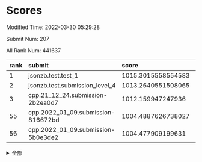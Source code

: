 # Scores

Modified Time: 2022-03-30 05:29:28

Submit Num: 207

All Rank Num: 441637

| rank |               submit               |       score        |       sigma        | pk_num |
| :--- | :--------------------------------- | :----------------- | :----------------- | :----- |
| 1    | jsonzb.test.test_1                 | 1015.3015558554583 | 0.8303942857591995 | 8534   |
| 2    | jsonzb.test.submission_level_4     | 1013.2640551508065 | 0.8294287364737285 | 8535   |
| 3    | cpp.21_12_24.submission-2b2ea0d7   | 1012.159947247936  | 0.7850662210402009 | 8531   |
| 55   | cpp.2022_01_09.submission-816672bd | 1004.4887626738027 | 0.7077299101833393 | 8538   |
| 56   | cpp.2022_01_09.submission-5b0e3de2 | 1004.477909199631  | 0.7240707650168985 | 8534   |


<details>
<summary>全部</summary>

| rank |                 submit                 |       score        |       sigma        | pk_num |
| :--- | :------------------------------------- | :----------------- | :----------------- | :----- |
| 1    | jsonzb.test.test_1                     | 1015.3015558554583 | 0.8303942857591995 | 8534   |
| 2    | jsonzb.test.submission_level_4         | 1013.2640551508065 | 0.8294287364737285 | 8535   |
| 3    | cpp.21_12_24.submission-2b2ea0d7       | 1012.159947247936  | 0.7850662210402009 | 8531   |
| 4    | gobigger.level_3.submission_level_3_42 | 1011.7989387475656 | 0.7801932122656459 | 8530   |
| 5    | gobigger.level_3.submission_level_3_33 | 1011.7460741282964 | 0.7746791324120195 | 8533   |
| 6    | gobigger.level_3.submission_level_3_44 | 1011.4802814361719 | 0.7764239083951675 | 8532   |
| 7    | gobigger.level_3.submission_level_3_1  | 1011.4591945216251 | 0.7467661155969268 | 8530   |
| 8    | gobigger.level_3.submission_level_3_23 | 1010.9788900046796 | 0.7876347424823655 | 8530   |
| 9    | gobigger.level_3.submission_level_3_15 | 1010.935719930488  | 0.7693426611005298 | 8532   |
| 10   | gobigger.level_3.submission_level_3_31 | 1010.9310792991761 | 0.7780972851962801 | 8533   |
| 11   | gobigger.level_3.submission_level_3_39 | 1010.9007126070519 | 0.7719040303716639 | 8527   |
| 12   | gobigger.level_3.submission_level_3_26 | 1010.7396030744161 | 0.7675478488031516 | 8536   |
| 13   | gobigger.level_3.submission_level_3_2  | 1010.6236413482916 | 0.7957619581181317 | 8536   |
| 14   | gobigger.level_3.submission_level_3_46 | 1010.4508138988438 | 0.7643634483158928 | 8535   |
| 15   | gobigger.level_3.submission_level_3_34 | 1010.4295801135244 | 0.7733689636393472 | 8536   |
| 16   | gobigger.level_3.submission_level_3_24 | 1010.4185210023741 | 0.7411428427611755 | 8534   |
| 17   | gobigger.level_3.submission_level_3_14 | 1010.3716959061268 | 0.7802020325125655 | 8535   |
| 18   | gobigger.level_3.submission_level_3_18 | 1010.2233430201181 | 0.7739747173352529 | 8536   |
| 19   | gobigger.level_3.submission_level_3_22 | 1010.215383120788  | 0.7794443467754169 | 8532   |
| 20   | gobigger.level_3.submission_level_3_8  | 1010.0693969030044 | 0.7775017656674426 | 8536   |
| 21   | gobigger.level_3.submission_level_3_16 | 1010.0584773575504 | 0.7679617210579729 | 8535   |
| 22   | gobigger.level_3.submission_level_3_47 | 1010.0380365502558 | 0.7511725141254586 | 8537   |
| 23   | gobigger.level_3.submission_level_3_28 | 1009.9937486739617 | 0.7564321844053625 | 8536   |
| 24   | gobigger.level_3.submission_level_3_0  | 1009.9935746105975 | 0.7835967323136632 | 8536   |
| 25   | gobigger.level_3.submission_level_3_6  | 1009.9823329907689 | 0.7514706076996017 | 8534   |
| 26   | gobigger.level_3.submission_level_3_11 | 1009.9822987624589 | 0.7425647036424823 | 8536   |
| 27   | gobigger.level_3.submission_level_3_21 | 1009.85657929497   | 0.7683741312421097 | 8534   |
| 28   | gobigger.level_3.submission_level_3_10 | 1009.818110148172  | 0.7540182106932051 | 8536   |
| 29   | gobigger.level_3.submission_level_3_43 | 1009.8118115515754 | 0.7576652316415156 | 8531   |
| 30   | gobigger.level_3.submission_level_3_48 | 1009.7773950026329 | 0.759867294710257  | 8532   |
| 31   | gobigger.level_3.submission_level_3_13 | 1009.738338402473  | 0.7674129872806463 | 8534   |
| 32   | gobigger.level_3.submission_level_3_32 | 1009.7219027131449 | 0.7488912650924044 | 8532   |
| 33   | gobigger.level_3.submission_level_3_29 | 1009.7160530980829 | 0.7487975620262635 | 8535   |
| 34   | gobigger.level_3.submission_level_3_35 | 1009.6910944711495 | 0.7294916674625114 | 8533   |
| 35   | gobigger.level_3.submission_level_3_37 | 1009.6541639402984 | 0.7452318563466644 | 8538   |
| 36   | gobigger.level_3.submission_level_3_4  | 1009.5072670322724 | 0.7511986346143328 | 8535   |
| 37   | gobigger.level_3.submission_level_3_3  | 1009.4802130861965 | 0.7683088140097081 | 8538   |
| 38   | gobigger.level_3.submission_level_3_5  | 1009.4108608790153 | 0.7521351777038779 | 8538   |
| 39   | gobigger.level_3.submission_level_3_19 | 1009.3865506281886 | 0.754287605313444  | 8535   |
| 40   | gobigger.level_3.submission_level_3_25 | 1009.3754864679689 | 0.7466379036042693 | 8532   |
| 41   | gobigger.level_3.submission_level_3_41 | 1009.3221466607085 | 0.7313193239879463 | 8537   |
| 42   | gobigger.level_3.submission_level_3_17 | 1009.3056183917416 | 0.7893732674698634 | 8535   |
| 43   | gobigger.level_3.submission_level_3_30 | 1009.1060101170392 | 0.7495263475796796 | 8532   |
| 44   | gobigger.level_3.submission_level_3_27 | 1009.0973753657454 | 0.7532311564216774 | 8537   |
| 45   | gobigger.level_3.submission_level_3_40 | 1008.920347306982  | 0.7606936441016747 | 8536   |
| 46   | gobigger.level_3.submission_level_3_38 | 1008.8684089785856 | 0.7566611989587768 | 8534   |
| 47   | gobigger.level_3.submission_level_3_20 | 1008.4586002703428 | 0.7466967852313959 | 8535   |
| 48   | gobigger.level_3.submission_level_3_12 | 1008.4244270083499 | 0.7597935228927859 | 8535   |
| 49   | gobigger.level_3.submission_level_3_49 | 1008.3773166581278 | 0.7495567030091871 | 8530   |
| 50   | gobigger.level_3.submission_level_3_36 | 1008.3308484906416 | 0.7470061803050155 | 8536   |
| 51   | gobigger.level_3.submission_level_3_45 | 1008.2947647486004 | 0.7355500201995899 | 8530   |
| 52   | gobigger.level_3.submission_level_3_7  | 1008.1464474126745 | 0.7174453393769055 | 8535   |
| 53   | gobigger.level_3.submission_level_3_9  | 1007.8577875556728 | 0.7512221355805649 | 8533   |
| 54   | gobigger.level_1.submission_level_1_30 | 1004.4927191362243 | 0.7221533696677912 | 8531   |
| 55   | cpp.2022_01_09.submission-816672bd     | 1004.4887626738027 | 0.7077299101833393 | 8538   |
| 56   | cpp.2022_01_09.submission-5b0e3de2     | 1004.477909199631  | 0.7240707650168985 | 8534   |
| 57   | gobigger.level_1.submission_level_1_31 | 1004.3430491097511 | 0.70269115979376   | 8538   |
| 58   | gobigger.level_1.submission_level_1_49 | 1004.3067190632693 | 0.7066865952561948 | 8531   |
| 59   | gobigger.level_1.submission_level_1_8  | 1004.1651349388266 | 0.7200626525195467 | 8536   |
| 60   | gobigger.level_1.submission_level_1_2  | 1004.1174494683258 | 0.7125773809740048 | 8530   |
| 61   | gobigger.level_1.submission_level_1_43 | 1004.0934543568534 | 0.7158823649259276 | 8536   |
| 62   | gobigger.level_1.submission_level_1_33 | 1004.0160976132005 | 0.7146145850038382 | 8532   |
| 63   | gobigger.level_1.submission_level_1_41 | 1004.0156753887665 | 0.7108656645754418 | 8535   |
| 64   | gobigger.level_1.submission_level_1_18 | 1003.9529065408371 | 0.7145828528562997 | 8536   |
| 65   | gobigger.level_1.submission_level_1_17 | 1003.9391620121577 | 0.709510538706434  | 8534   |
| 66   | gobigger.level_1.submission_level_1_5  | 1003.8623317700028 | 0.714606775115688  | 8535   |
| 67   | gobigger.level_1.submission_level_1_34 | 1003.8436451341247 | 0.7157273800930836 | 8533   |
| 68   | gobigger.level_1.submission_level_1_20 | 1003.5554850403197 | 0.7150274079120295 | 8532   |
| 69   | gobigger.level_1.submission_level_1_39 | 1003.4987965621685 | 0.7161097414673262 | 8529   |
| 70   | gobigger.level_1.submission_level_1_14 | 1003.4894705648699 | 0.7096406699458035 | 8534   |
| 71   | gobigger.level_1.submission_level_1_45 | 1003.4884417249822 | 0.7136725192244466 | 8532   |
| 72   | gobigger.level_1.submission_level_1_38 | 1003.4027095462702 | 0.7234524107213565 | 8535   |
| 73   | gobigger.level_1.submission_level_1_21 | 1003.3904083694208 | 0.7181134149819838 | 8531   |
| 74   | gobigger.level_1.submission_level_1_23 | 1003.3484132276412 | 0.7189286676772645 | 8535   |
| 75   | gobigger.level_1.submission_level_1_9  | 1003.335947317367  | 0.7137723121546805 | 8537   |
| 76   | gobigger.level_1.submission_level_1_1  | 1003.3272699573878 | 0.7269831123993619 | 8537   |
| 77   | gobigger.level_1.submission_level_1_37 | 1003.3153107267345 | 0.7100638972412714 | 8534   |
| 78   | gobigger.level_1.submission_level_1_46 | 1003.2789574134414 | 0.7146231311500647 | 8535   |
| 79   | gobigger.level_1.submission_level_1_12 | 1003.2704893605076 | 0.7213909614778625 | 8531   |
| 80   | gobigger.level_1.submission_level_1_48 | 1003.1819082241652 | 0.7094461265088562 | 8538   |
| 81   | gobigger.level_1.submission_level_1_42 | 1003.1592913607706 | 0.7102548903457074 | 8538   |
| 82   | gobigger.level_1.submission_level_1_15 | 1003.1469598970747 | 0.7106035329114395 | 8532   |
| 83   | gobigger.level_1.submission_level_1_4  | 1003.100923428754  | 0.7180881688501972 | 8535   |
| 84   | gobigger.level_1.submission_level_1_28 | 1003.0704700581825 | 0.6963466659206974 | 8534   |
| 85   | gobigger.level_1.submission_level_1_11 | 1003.0198096335196 | 0.715125076692147  | 8539   |
| 86   | gobigger.level_1.submission_level_1_26 | 1003.000978943922  | 0.715196777003217  | 8541   |
| 87   | gobigger.level_1.submission_level_1_36 | 1002.9959722140192 | 0.7123417870248447 | 8535   |
| 88   | gobigger.level_1.submission_level_1_27 | 1002.9465328536892 | 0.7239760794428569 | 8530   |
| 89   | gobigger.level_1.submission_level_1_40 | 1002.9413176345255 | 0.7200573161358735 | 8530   |
| 90   | gobigger.level_1.submission_level_1_25 | 1002.8878218264131 | 0.7139395447007387 | 8534   |
| 91   | gobigger.level_1.submission_level_1_7  | 1002.6998938557982 | 0.7163996911955249 | 8531   |
| 92   | gobigger.level_1.submission_level_1_0  | 1002.6831227404878 | 0.7201152510628783 | 8531   |
| 93   | gobigger.level_1.submission_level_1_29 | 1002.6555472795162 | 0.7263450783215618 | 8534   |
| 94   | gobigger.level_1.submission_level_1_44 | 1002.6446302581132 | 0.6954189910042687 | 8534   |
| 95   | gobigger.level_1.submission_level_1_13 | 1002.5497112396154 | 0.7126632213736847 | 8538   |
| 96   | gobigger.level_1.submission_level_1_16 | 1002.5301747878111 | 0.7085989016294569 | 8532   |
| 97   | gobigger.level_1.submission_level_1_35 | 1002.5135609815085 | 0.7186578498640628 | 8538   |
| 98   | gobigger.level_1.submission_level_1_10 | 1002.4992443029339 | 0.7115994234960693 | 8533   |
| 99   | gobigger.level_1.submission_level_1_32 | 1002.4856761455136 | 0.7076620286038438 | 8534   |
| 100  | gobigger.level_1.submission_level_1_19 | 1002.4373989392853 | 0.7042515242927446 | 8534   |
| 101  | gobigger.level_1.submission_level_1_24 | 1002.3052735083278 | 0.7080229100844315 | 8531   |
| 102  | gobigger.level_1.submission_level_1_6  | 1002.2921789835476 | 0.7089294152256882 | 8533   |
| 103  | gobigger.level_1.submission_level_1_47 | 1002.2629098392471 | 0.7054288455838995 | 8531   |
| 104  | gobigger.level_1.submission_level_1_3  | 1001.2620509612942 | 0.7069497520568713 | 8537   |
| 105  | gobigger.level_1.submission_level_1_22 | 1001.0379829217663 | 0.7113812281816089 | 8527   |
| 106  | gobigger.random.submission_random_39   | 997.6276155194498  | 0.6970232988708337 | 8534   |
| 107  | gobigger.random.submission_random_15   | 997.3236692450537  | 0.7168748436939082 | 8539   |
| 108  | gobigger.random.submission_random_19   | 997.1494233775919  | 0.7191501746849098 | 8537   |
| 109  | gobigger.random.submission_random_47   | 997.0955137776801  | 0.7150935409546125 | 8534   |
| 110  | gobigger.random.submission_random_36   | 996.8511559953618  | 0.7106411533934964 | 8533   |
| 111  | gobigger.random.submission_random_8    | 996.7982294163165  | 0.7152883538738171 | 8535   |
| 112  | gobigger.random.submission_random_30   | 996.7507177197872  | 0.7234580633205955 | 8537   |
| 113  | gobigger.random.submission_random_18   | 996.716067992472   | 0.7017530352294392 | 8535   |
| 114  | gobigger.random.submission_random_26   | 996.6555087425796  | 0.703399452881456  | 8530   |
| 115  | gobigger.random.submission_random_29   | 996.576936297379   | 0.7051845739244178 | 8530   |
| 116  | gobigger.random.submission_random_37   | 996.5139730224811  | 0.6995037288248628 | 8531   |
| 117  | gobigger.random.submission_random_41   | 996.4484137355702  | 0.7236793598034182 | 8536   |
| 118  | gobigger.random.submission_random_2    | 996.3342229975345  | 0.7104117689922705 | 8535   |
| 119  | gobigger.random.submission_random_27   | 996.3277410608072  | 0.7071589911597925 | 8532   |
| 120  | gobigger.random.submission_random_32   | 996.2651205674754  | 0.6960347048899317 | 8532   |
| 121  | gobigger.random.submission_random_23   | 996.2532244237764  | 0.7129472392587224 | 8534   |
| 122  | gobigger.random.submission_random_12   | 996.2353413837338  | 0.720449720351489  | 8532   |
| 123  | gobigger.random.submission_random_45   | 996.2221468263696  | 0.7072495770763072 | 8526   |
| 124  | gobigger.random.submission_random_21   | 996.2038926771885  | 0.7149029585513703 | 8536   |
| 125  | gobigger.random.submission_random_17   | 996.2013423234281  | 0.7112324442998076 | 8527   |
| 126  | gobigger.random.submission_random_6    | 996.1838893254649  | 0.7079784870988447 | 8534   |
| 127  | gobigger.random.submission_random_34   | 996.1814968088293  | 0.7116009307264834 | 8530   |
| 128  | gobigger.random.submission_random_1    | 996.1316285361222  | 0.7128628573054417 | 8537   |
| 129  | gobigger.random.submission_random_0    | 996.125155559508   | 0.7017486303298419 | 8536   |
| 130  | gobigger.random.submission_random_25   | 996.1025152273075  | 0.7021544930229625 | 8535   |
| 131  | gobigger.random.submission_random_33   | 996.0923863197746  | 0.7016292881749536 | 8535   |
| 132  | gobigger.random.submission_random_42   | 996.0810398809892  | 0.7160195061078798 | 8535   |
| 133  | gobigger.random.submission_random_46   | 995.9448832720624  | 0.6930509825652593 | 8538   |
| 134  | gobigger.random.submission_random_4    | 995.9290202314843  | 0.7111675975263261 | 8532   |
| 135  | gobigger.random.submission_random_22   | 995.8667882970112  | 0.7193845805948186 | 8532   |
| 136  | gobigger.random.submission_random_9    | 995.7533643222623  | 0.7100719086776716 | 8532   |
| 137  | gobigger.random.submission_random_5    | 995.7456660395552  | 0.7149679221592282 | 8530   |
| 138  | gobigger.random.submission_random_40   | 995.7227447677983  | 0.7134803372545352 | 8532   |
| 139  | gobigger.random.submission_random_43   | 995.6726975816953  | 0.7057495924314984 | 8534   |
| 140  | gobigger.random.submission_random_31   | 995.6597528573786  | 0.7112980416240685 | 8535   |
| 141  | gobigger.random.submission_random_44   | 995.6568296812371  | 0.7204160908013075 | 8528   |
| 142  | gobigger.random.submission_random_13   | 995.5370355229488  | 0.7150012599940093 | 8533   |
| 143  | gobigger.random.submission_random_3    | 995.4895022138606  | 0.7258137636099706 | 8540   |
| 144  | gobigger.random.submission_random_11   | 995.4677037855026  | 0.7142392594251337 | 8531   |
| 145  | gobigger.random.submission_random_28   | 995.4446826545643  | 0.7005013715859824 | 8536   |
| 146  | gobigger.random.submission_random_24   | 995.4109996114233  | 0.7127448015149944 | 8530   |
| 147  | gobigger.random.submission_random_7    | 995.3866423135552  | 0.7056511787242339 | 8538   |
| 148  | gobigger.random.submission_random_16   | 995.3803808083433  | 0.7180835305555225 | 8535   |
| 149  | gobigger.random.submission_random_20   | 995.3134064712598  | 0.7018667296315223 | 8536   |
| 150  | gobigger.random.submission_random_49   | 995.2295214604784  | 0.7085620178686056 | 8536   |
| 151  | gobigger.random.submission_random_35   | 995.2100646351317  | 0.7168111872862397 | 8530   |
| 152  | gobigger.random.submission_random_10   | 995.1784475664443  | 0.7172851688518452 | 8538   |
| 153  | gobigger.random.submission_random_14   | 995.0468036319278  | 0.7134139386205386 | 8537   |
| 154  | gobigger.random.submission_random_48   | 994.9399199318908  | 0.7276302657298733 | 8538   |
| 155  | gobigger.level_2.submission_level_2_34 | 994.5947969927702  | 0.7418914501575786 | 8538   |
| 156  | gobigger.random.submission_random_38   | 994.5235492480045  | 0.7280879554708054 | 8537   |
| 157  | gobigger.level_2.submission_level_2_9  | 994.202452227124   | 0.7455681167001432 | 8534   |
| 158  | gobigger.level_2.submission_level_2_10 | 993.5510380395075  | 0.713579875479241  | 8534   |
| 159  | gobigger.level_2.submission_level_2_30 | 993.5454791112329  | 0.739150611669058  | 8536   |
| 160  | gobigger.level_2.submission_level_2_12 | 993.5274135687959  | 0.7336318937528621 | 8533   |
| 161  | gobigger.level_2.submission_level_2_26 | 993.5161626756405  | 0.7347493940936468 | 8535   |
| 162  | gobigger.level_2.submission_level_2_1  | 993.345753648976   | 0.742899162010884  | 8537   |
| 163  | gobigger.level_2.submission_level_2_5  | 993.3201433626903  | 0.729262392483815  | 8537   |
| 164  | gobigger.level_2.submission_level_2_19 | 993.153483965122   | 0.738632524311993  | 8534   |
| 165  | gobigger.level_2.submission_level_2_39 | 993.0405674514534  | 0.7242665935071664 | 8528   |
| 166  | gobigger.level_2.submission_level_2_41 | 992.9271985142503  | 0.7278251554372089 | 8535   |
| 167  | gobigger.level_2.submission_level_2_46 | 992.9186125453479  | 0.7297159602737027 | 8530   |
| 168  | gobigger.level_2.submission_level_2_23 | 992.9020109374859  | 0.7377485165676728 | 8532   |
| 169  | gobigger.level_2.submission_level_2_47 | 992.7785056144277  | 0.7302227437752664 | 8534   |
| 170  | gobigger.level_2.submission_level_2_32 | 992.7207283104731  | 0.7326804690359452 | 8531   |
| 171  | gobigger.level_2.submission_level_2_28 | 992.7119984834399  | 0.7427765360832492 | 8535   |
| 172  | gobigger.level_2.submission_level_2_16 | 992.7012945491954  | 0.723400202648516  | 8539   |
| 173  | gobigger.level_2.submission_level_2_42 | 992.6841837388416  | 0.7389938942209033 | 8533   |
| 174  | gobigger.level_2.submission_level_2_8  | 992.6488476761721  | 0.7533186568302411 | 8536   |
| 175  | gobigger.level_2.submission_level_2_15 | 992.5809913037444  | 0.7419528211409705 | 8531   |
| 176  | gobigger.level_2.submission_level_2_13 | 992.5804182024959  | 0.7545158982262207 | 8532   |
| 177  | gobigger.level_2.submission_level_2_24 | 992.4379940138341  | 0.7299900617123602 | 8536   |
| 178  | gobigger.level_2.submission_level_2_40 | 992.4345549573525  | 0.7476026398056091 | 8531   |
| 179  | gobigger.level_2.submission_level_2_21 | 992.3427860991033  | 0.7409467934010805 | 8535   |
| 180  | gobigger.level_2.submission_level_2_18 | 992.2922851642235  | 0.7583711377982398 | 8542   |
| 181  | gobigger.level_2.submission_level_2_49 | 992.2576682696653  | 0.7320389738604138 | 8536   |
| 182  | gobigger.level_2.submission_level_2_20 | 992.2394736613265  | 0.7421525330817126 | 8538   |
| 183  | gobigger.level_2.submission_level_2_35 | 992.2348630539987  | 0.7354161203084425 | 8528   |
| 184  | gobigger.level_2.submission_level_2_48 | 992.2020245485606  | 0.759023788853621  | 8534   |
| 185  | gobigger.level_2.submission_level_2_6  | 992.1951877431378  | 0.7438487001511717 | 8538   |
| 186  | gobigger.level_2.submission_level_2_22 | 992.1930050243445  | 0.7420868861877157 | 8533   |
| 187  | gobigger.level_2.submission_level_2_36 | 992.1923252612605  | 0.7334064863161499 | 8534   |
| 188  | gobigger.level_2.submission_level_2_7  | 992.1435900464609  | 0.7438748496110228 | 8533   |
| 189  | gobigger.level_2.submission_level_2_17 | 992.1027855605425  | 0.7722082395097727 | 8536   |
| 190  | gobigger.level_2.submission_level_2_43 | 992.0638921758183  | 0.738936774516331  | 8534   |
| 191  | gobigger.level_2.submission_level_2_45 | 992.0622511637155  | 0.7496601308512414 | 8535   |
| 192  | gobigger.level_2.submission_level_2_38 | 991.9579859069787  | 0.7492832710329748 | 8528   |
| 193  | gobigger.level_2.submission_level_2_31 | 991.9278955486893  | 0.7305493276260557 | 8531   |
| 194  | gobigger.level_2.submission_level_2_0  | 991.8936130618481  | 0.7378917443574511 | 8534   |
| 195  | gobigger.level_2.submission_level_2_4  | 991.8534988875193  | 0.7404056313565359 | 8539   |
| 196  | gobigger.level_2.submission_level_2_2  | 991.846386562553   | 0.7624290459175097 | 8538   |
| 197  | gobigger.level_2.submission_level_2_29 | 991.8404743268557  | 0.7550565256778909 | 8528   |
| 198  | gobigger.level_2.submission_level_2_27 | 991.7607666274819  | 0.7385350143286397 | 8539   |
| 199  | gobigger.level_2.submission_level_2_33 | 991.65412107056    | 0.7304923175007427 | 8532   |
| 200  | gobigger.level_2.submission_level_2_11 | 991.6503636534931  | 0.7365457463427345 | 8528   |
| 201  | gobigger.level_2.submission_level_2_25 | 991.4720428301201  | 0.7526630123415413 | 8533   |
| 202  | gobigger.level_2.submission_level_2_3  | 991.3771091507119  | 0.7692109966737539 | 8537   |
| 203  | gobigger.level_2.submission_level_2_14 | 991.0349724589342  | 0.7542517797254277 | 8533   |
| 204  | gobigger.level_2.submission_level_2_44 | 990.8133302221465  | 0.7539360652999034 | 8534   |
| 205  | gobigger.level_2.submission_level_2_37 | 990.401432144514   | 0.7851490798010625 | 8539   |
| 206  | gobigger.none.submission_none_0        | 977.1873287565267  | 1.314828906125779  | 8540   |
| 207  | gobigger.none.submission_none_1        | 975.6106704375381  | 1.4988027386317286 | 8536   |

</details>
